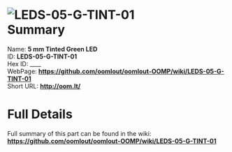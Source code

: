 
![LEDS-05-G-TINT-01](https://github.com/oomlout/oomlout-OOMP/blob/master/parts/LEDS-05-G-TINT-01/LEDS-05-G-TINT-01_420.jpg)   
Summary
=================
  
Name: __5 mm Tinted Green LED__    
ID: __LEDS-05-G-TINT-01__   
Hex ID: ____   
WebPage: __https://github.com/oomlout/oomlout-OOMP/wiki/LEDS-05-G-TINT-01__   
Short URL: __http://oom.lt/__   

Full Details
==========================
Full summary of this part can be found in the wiki:   
__https://github.com/oomlout/oomlout-OOMP/wiki/LEDS-05-G-TINT-01__    

